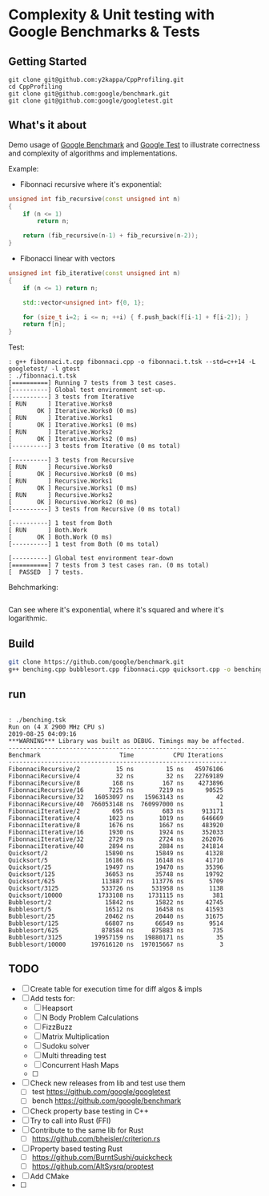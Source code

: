 # Complexity & Unit testing with Google Benchmarks & Tests

## Getting Started

```
git clone git@github.com:y2kappa/CppProfiling.git
cd CppProfiling
git clone git@github.com:google/benchmark.git
git clone git@github.com:google/googletest.git
```

## What's it about

Demo usage of [Google Benchmark](https://github.com/google/benchmark) and [Google Test](https://github.com/google/googletest) to illustrate correctness and complexity of algorithms and implementations.

Example:
- Fibonnaci recursive where it's exponential:
```cpp
unsigned int fib_recursive(const unsigned int n)
{
    if (n <= 1)
        return n;

    return (fib_recursive(n-1) + fib_recursive(n-2));
}
```
- Fibonacci linear with vectors
```cpp
unsigned int fib_iterative(const unsigned int n)
{
    if (n <= 1) return n;

    std::vector<unsigned int> f{0, 1};

    for (size_t i=2; i <= n; ++i) { f.push_back(f[i-1] + f[i-2]); }
    return f[n];
}
```

Test:

```
: g++ fibonnaci.t.cpp fibonnaci.cpp -o fibonnaci.t.tsk --std=c++14 -L googletest/ -l gtest
: ./fibonnaci.t.tsk
[==========] Running 7 tests from 3 test cases.
[----------] Global test environment set-up.
[----------] 3 tests from Iterative
[ RUN      ] Iterative.Works0
[       OK ] Iterative.Works0 (0 ms)
[ RUN      ] Iterative.Works1
[       OK ] Iterative.Works1 (0 ms)
[ RUN      ] Iterative.Works2
[       OK ] Iterative.Works2 (0 ms)
[----------] 3 tests from Iterative (0 ms total)

[----------] 3 tests from Recursive
[ RUN      ] Recursive.Works0
[       OK ] Recursive.Works0 (0 ms)
[ RUN      ] Recursive.Works1
[       OK ] Recursive.Works1 (0 ms)
[ RUN      ] Recursive.Works2
[       OK ] Recursive.Works2 (0 ms)
[----------] 3 tests from Recursive (0 ms total)

[----------] 1 test from Both
[ RUN      ] Both.Work
[       OK ] Both.Work (0 ms)
[----------] 1 test from Both (0 ms total)

[----------] Global test environment tear-down
[==========] 7 tests from 3 test cases ran. (0 ms total)
[  PASSED  ] 7 tests.
```

Behchmarking:

```

```

Can see where it's exponential, where it's squared and where it's logarithmic.



## Build
```sh
git clone https://github.com/google/benchmark.git
g++ benching.cpp bubblesort.cpp fibonnaci.cpp quicksort.cpp -o benching.tsk --std=c++11  -lbenchmark -L benchmark/
```

## run

```log

: ./benching.tsk
Run on (4 X 2900 MHz CPU s)
2019-08-25 04:09:16
***WARNING*** Library was built as DEBUG. Timings may be affected.
-------------------------------------------------------------
Benchmark                      Time           CPU Iterations
-------------------------------------------------------------
FibonnaciRecursive/2          15 ns         15 ns   45976106
FibonnaciRecursive/4          32 ns         32 ns   22769189
FibonnaciRecursive/8         168 ns        167 ns    4273896
FibonnaciRecursive/16       7225 ns       7219 ns      90525
FibonnaciRecursive/32   16053097 ns   15963143 ns         42
FibonnaciRecursive/40  766053148 ns  760997000 ns          1
FibonnaciIterative/2         695 ns        683 ns     913171
FibonnaciIterative/4        1023 ns       1019 ns     646669
FibonnaciIterative/8        1676 ns       1667 ns     483920
FibonnaciIterative/16       1930 ns       1924 ns     352033
FibonnaciIterative/32       2729 ns       2724 ns     262076
FibonnaciIterative/40       2894 ns       2884 ns     241814
Quicksort/2                15890 ns      15849 ns      41328
Quicksort/5                16186 ns      16148 ns      41710
Quicksort/25               19497 ns      19470 ns      35396
Quicksort/125              36053 ns      35748 ns      19792
Quicksort/625             113887 ns     113776 ns       5709
Quicksort/3125            533726 ns     531958 ns       1138
Quicksort/10000          1733108 ns    1731115 ns        381
Bubblesort/2               15842 ns      15822 ns      42745
Bubblesort/5               16512 ns      16458 ns      41593
Bubblesort/25              20462 ns      20440 ns      31675
Bubblesort/125             66807 ns      66549 ns       9514
Bubblesort/625            878584 ns     875883 ns        735
Bubblesort/3125         19957159 ns   19880171 ns         35
Bubblesort/10000       197616120 ns  197015667 ns          3

```

## TODO

- [ ] Create table for execution time for diff algos & impls
- [ ] Add tests for:
  - [ ] Heapsort
  - [ ] N Body Problem Calculations
  - [ ] FizzBuzz
  - [ ] Matrix Multiplication
  - [ ] Sudoku solver
  - [ ] Multi threading test
  - [ ] Concurrent Hash Maps
  - [ ]

- [ ] Check new releases from lib and test use them
  - [ ] test https://github.com/google/googletest
  - [ ] bench https://github.com/google/benchmark
- [ ] Check property base testing in C++
- [ ] Try to call into Rust (FFI)
- [ ] Contribute to the same lib for Rust
  - [ ] https://github.com/bheisler/criterion.rs
- [ ] Property based testing Rust
  - [ ] https://github.com/BurntSushi/quickcheck
  - [ ] https://github.com/AltSysrq/proptest
- [ ] Add CMake
- [ ]